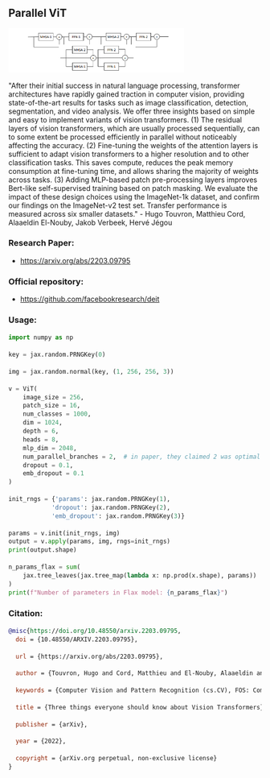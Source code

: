 ## Parallel ViT

<img src="parallel-vit.png" width="350px"></img>

"After their initial success in natural language processing, transformer architectures have rapidly gained traction in computer vision, providing state-of-the-art results for tasks such as image classification, detection, segmentation, and video analysis. We offer three insights based on simple and easy to implement variants of vision transformers. (1) The residual layers of vision transformers, which are usually processed sequentially, can to some extent be processed efficiently in parallel without noticeably affecting the accuracy. (2) Fine-tuning the weights of the attention layers is sufficient to adapt vision transformers to a higher resolution and to other classification tasks. This saves compute, reduces the peak memory consumption at fine-tuning time, and allows sharing the majority of weights across tasks. (3) Adding MLP-based patch pre-processing layers improves Bert-like self-supervised training based on patch masking. We evaluate the impact of these design choices using the ImageNet-1k dataset, and confirm our findings on the ImageNet-v2 test set. Transfer performance is measured across six smaller datasets." - Hugo Touvron, Matthieu Cord, Alaaeldin El-Nouby, Jakob Verbeek, Hervé Jégou

### Research Paper:
- https://arxiv.org/abs/2203.09795

### Official repository:
- https://github.com/facebookresearch/deit

### Usage:
```python
import numpy as np

key = jax.random.PRNGKey(0)

img = jax.random.normal(key, (1, 256, 256, 3))

v = ViT(
    image_size = 256,
    patch_size = 16,
    num_classes = 1000,
    dim = 1024,
    depth = 6,
    heads = 8,
    mlp_dim = 2048,
    num_parallel_branches = 2,  # in paper, they claimed 2 was optimal
    dropout = 0.1,
    emb_dropout = 0.1
)

init_rngs = {'params': jax.random.PRNGKey(1), 
            'dropout': jax.random.PRNGKey(2), 
            'emb_dropout': jax.random.PRNGKey(3)}

params = v.init(init_rngs, img)
output = v.apply(params, img, rngs=init_rngs)
print(output.shape)

n_params_flax = sum(
    jax.tree_leaves(jax.tree_map(lambda x: np.prod(x.shape), params))
)
print(f"Number of parameters in Flax model: {n_params_flax}")
```
### Citation:
```bibtex
@misc{https://doi.org/10.48550/arxiv.2203.09795,
  doi = {10.48550/ARXIV.2203.09795},
  
  url = {https://arxiv.org/abs/2203.09795},
  
  author = {Touvron, Hugo and Cord, Matthieu and El-Nouby, Alaaeldin and Verbeek, Jakob and Jégou, Hervé},
  
  keywords = {Computer Vision and Pattern Recognition (cs.CV), FOS: Computer and information sciences, FOS: Computer and information sciences},
  
  title = {Three things everyone should know about Vision Transformers},
  
  publisher = {arXiv},
  
  year = {2022},
  
  copyright = {arXiv.org perpetual, non-exclusive license}
}
```